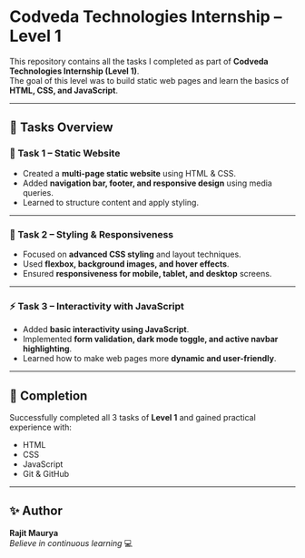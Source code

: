 # Codveda Technologies Internship – Level 1

This repository contains all the tasks I completed as part of **Codveda Technologies Internship (Level 1)**.  
The goal of this level was to build static web pages and learn the basics of **HTML, CSS, and JavaScript**.

---

## 📌 Tasks Overview

### 📝 Task 1 – Static Website
- Created a **multi-page static website** using HTML & CSS.
- Added **navigation bar, footer, and responsive design** using media queries.
- Learned to structure content and apply styling.

---

### 🎨 Task 2 – Styling & Responsiveness
- Focused on **advanced CSS styling** and layout techniques.
- Used **flexbox, background images, and hover effects**.
- Ensured **responsiveness for mobile, tablet, and desktop** screens.

---

### ⚡ Task 3 – Interactivity with JavaScript
- Added **basic interactivity using JavaScript**.
- Implemented **form validation, dark mode toggle, and active navbar highlighting**.
- Learned how to make web pages more **dynamic and user-friendly**.

---

## 🚀 Completion
Successfully completed all 3 tasks of **Level 1** and gained practical experience with:
- HTML
- CSS
- JavaScript
- Git & GitHub

---

## ✨ Author
**Rajit Maurya**  
_Believe in continuous learning_ 💻
